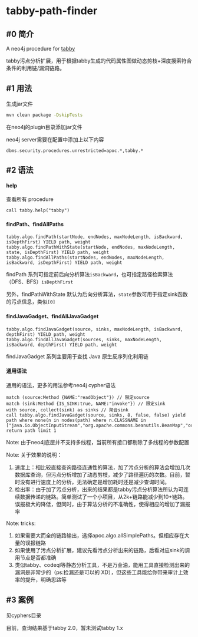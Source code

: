# tabby-path-finder
## #0 简介
A neo4j procedure for [tabby](https://github.com/wh1t3p1g/tabby)

tabby污点分析扩展，用于根据tabby生成的代码属性图做动态剪枝+深度搜索符合条件的利用链/漏洞链路。

## #1 用法

生成jar文件
```bash
mvn clean package -DskipTests
```

在neo4j的plugin目录添加jar文件

neo4j server需要在配置中添加上以下内容
```
dbms.security.procedures.unrestricted=apoc.*,tabby.*
```

## #2 语法

#### help 
查看所有 procedure

```
call tabby.help("tabby")
```

#### findPath、findAllPaths

```cypher
tabby.algo.findPath(startNode, endNodes, maxNodeLength, isBackward, isDepthFirst) YIELD path, weight
tabby.algo.findPathWithState(startNode, endNodes, maxNodeLength, state, isDepthFirst) YIELD path, weight
tabby.algo.findAllPaths(startNodes, endNodes, maxNodeLength, isBackward, isDepthFirst) YIELD path, weight
```
findPath 系列可指定前后向分析算法`isBackward`，也可指定路径检索算法（DFS、BFS）`isDepthFirst`

另外，findPathWithState 默认为后向分析算法，`state`参数可用于指定sink函数的污点信息，类似`[0]`

#### findJavaGadget、findAllJavaGadget

```cypher
tabby.algo.findJavaGadget(source, sinks, maxNodeLength, isBackward, depthFirst) YIELD path, weight
tabby.algo.findAllJavaGadget(sources, sinks, maxNodeLength, isBackward, depthFirst) YIELD path, weight
```
findJavaGadget 系列主要用于查找 Java 原生反序列化利用链

#### 通用语法

通用的语法，更多的用法参考neo4j cypher语法
```
match (source:Method {NAME:"readObject"}) // 限定source
match (sink:Method {IS_SINK:true, NAME:"invoke"}) // 限定sink
with source, collect(sink) as sinks // 聚合sink
call tabby.algo.findJavaGadget(source, sinks, 8, false, false) yield path where none(n in nodes(path) where n.CLASSNAME in ["java.io.ObjectInputStream","org.apache.commons.beanutils.BeanMap","org.apache.commons.collections4.functors.PrototypeFactory$PrototypeCloneFactory"])
return path limit 1
```

Note: 由于neo4j底层并不支持多线程，当前所有接口都剔除了多线程的参数配置

Note: 关于效果的说明：
    
1. 速度上：相比较直接查询路径连通性的算法，加了污点分析的算法会增加几次数据库查询，但污点分析增加了动态剪枝，减少了路径遍历的次数。目前，暂时没有进行速度上的分析，无法确定是增加耗时还是减少查询时间。
2. 检出率：由于加了污点分析，出来的结果都是tabby污点分析算法所认为可连续数据传递的链路。简单测试了一个小项目，从2k+链路能减少到10+链路。误报极大的降低，但同时，由于算法分析的不准确性，使得相应的增加了漏报率

Note: tricks:

1. 如果需要大而全的链路输出，选择apoc.algo.allSimplePaths。但相应存在大量的误报链路
2. 如果使用了污点分析扩展，建议先看污点分析出来的链路，后看对应sink的调用节点是否都准确
3. 类似tabby、codeql等静态分析工具，不是万金油，能用工具直接检测出来的漏洞是非常少的（ps:捡漏还是可以的 XD），但这些工具能给你带来审计上效率的提升，明确思路等

## #3 案例

见cyphers目录

目前，查询结果基于tabby 2.0，暂未测试tabby 1.x